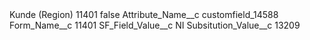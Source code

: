 <?xml version="1.0" encoding="UTF-8"?>
<CustomMetadata xmlns="http://soap.sforce.com/2006/04/metadata" xmlns:xsi="http://www.w3.org/2001/XMLSchema-instance" xmlns:xsd="http://www.w3.org/2001/XMLSchema">
    <label>Kunde (Region) 11401</label>
    <protected>false</protected>
    <values>
        <field>Attribute_Name__c</field>
        <value xsi:type="xsd:string">customfield_14588</value>
    </values>
    <values>
        <field>Form_Name__c</field>
        <value xsi:type="xsd:string">11401</value>
    </values>
    <values>
        <field>SF_Field_Value__c</field>
        <value xsi:type="xsd:string">NI</value>
    </values>
    <values>
        <field>Subsitution_Value__c</field>
        <value xsi:type="xsd:string">13209</value>
    </values>
</CustomMetadata>
